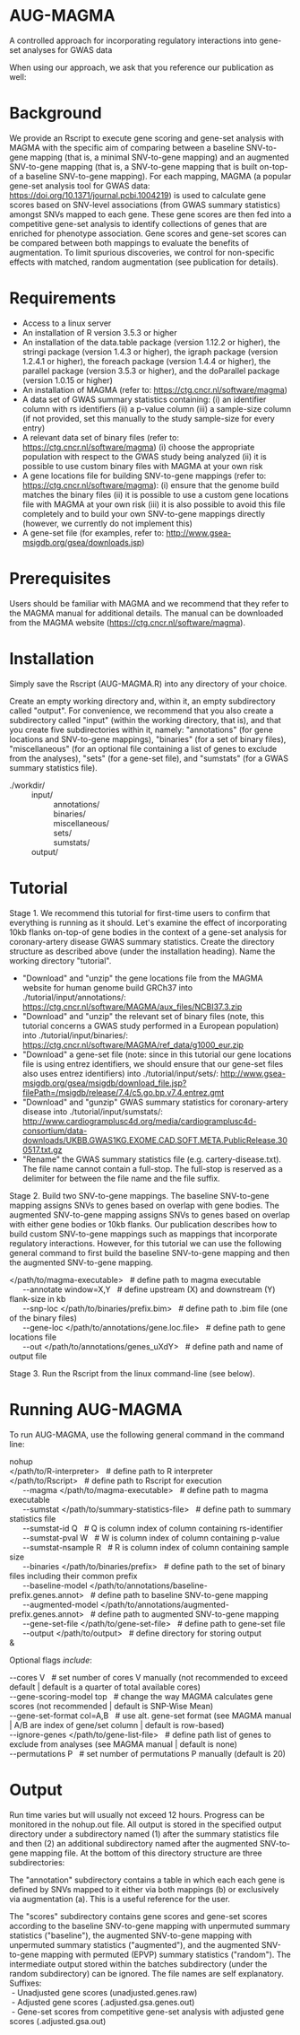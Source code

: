 # AUG-MAGMA
A controlled approach for incorporating regulatory interactions into gene-set analyses for GWAS data

When using our approach, we ask that you reference our publication as well:

# Background
We provide an Rscript to execute gene scoring and gene-set analysis with MAGMA with the specific aim of comparing between a baseline SNV-to-gene mapping (that 
is, a minimal SNV-to-gene mapping) and an augmented SNV-to-gene mapping (that is, a SNV-to-gene mapping that is built on-top-of a baseline SNV-to-gene mapping). 
For each mapping, MAGMA (a popular gene-set analysis tool for GWAS data: https://doi.org/10.1371/journal.pcbi.1004219) is used to calculate gene scores based on 
SNV-level associations (from GWAS summary statistics) amongst SNVs mapped to each gene. These gene scores are then fed into a competitive gene-set analysis to 
identify collections of genes that are enriched for phenotype association. Gene scores and gene-set scores can be compared between both mappings to evaluate 
the benefits of augmentation. To limit spurious discoveries, we control for non-specific effects with matched, random augmentation (see publication for details).

# Requirements
- Access to a linux server
- An installation of R version 3.5.3 or higher
- An installation of the data.table package (version 1.12.2 or higher), the stringi package (version 1.4.3 or higher), the igraph package (version 1.2.4.1 
  or higher), the foreach package (version 1.4.4 or higher), the parallel package (version 3.5.3 or higher), and the doParallel package (version 1.0.15 or 
  higher)
- An installation of MAGMA (refer to: https://ctg.cncr.nl/software/magma)
- A data set of GWAS summary statistics containing:
  (i) an identifier column with rs identifiers
  (ii) a p-value column
  (iii) a sample-size column (if not provided, set this manually to the study sample-size for every entry)
- A relevant data set of binary files (refer to: https://ctg.cncr.nl/software/magma)
  (i) choose the appropriate population with respect to the GWAS study being analyzed
  (ii) it is possible to use custom binary files with MAGMA at your own risk
- A gene locations file for building SNV-to-gene mappings (refer to: https://ctg.cncr.nl/software/magma):
  (i) ensure that the genome build matches the binary files
  (ii) it is possible to use a custom gene locations file with MAGMA at your own risk
  (iii) it is also possible to avoid this file completely and to build your own SNV-to-gene mappings directly (however, we currently do not implement this)
- A gene-set file (for examples, refer to: http://www.gsea-msigdb.org/gsea/downloads.jsp)

# Prerequisites
Users should be familiar with MAGMA and we recommend that they refer to the MAGMA manual for additional details. The manual can be downloaded from
the MAGMA website (https://ctg.cncr.nl/software/magma).

# Installation
Simply save the Rscript (AUG-MAGMA.R) into any directory of your choice.<br />

Create an empty working directory and, within it, an empty subdirectory called "output". For convenience, we recommend that you also create a subdirectory called
"input" (within the working directory, that is), and that you create five subdirectories within it, namely: "annotations" (for gene locations and SNV-to-gene 
mappings), "binaries" (for a set of binary files), "miscellaneous" (for an optional file containing a list of genes to exclude from the analyses), "sets" (for
a gene-set file), and "sumstats" (for a GWAS summary statistics file). 
  
./workdir/<br />
&nbsp;&nbsp;&nbsp;&nbsp;&nbsp;&nbsp;&nbsp;&nbsp;&nbsp;&nbsp;input/<br />
              &nbsp;&nbsp;&nbsp;&nbsp;&nbsp;&nbsp;&nbsp;&nbsp;&nbsp;&nbsp;&nbsp;&nbsp;&nbsp;&nbsp;&nbsp;&nbsp;&nbsp;&nbsp;&nbsp;&nbsp;annotations/<br />
              &nbsp;&nbsp;&nbsp;&nbsp;&nbsp;&nbsp;&nbsp;&nbsp;&nbsp;&nbsp;&nbsp;&nbsp;&nbsp;&nbsp;&nbsp;&nbsp;&nbsp;&nbsp;&nbsp;&nbsp;binaries/<br />
              &nbsp;&nbsp;&nbsp;&nbsp;&nbsp;&nbsp;&nbsp;&nbsp;&nbsp;&nbsp;&nbsp;&nbsp;&nbsp;&nbsp;&nbsp;&nbsp;&nbsp;&nbsp;&nbsp;&nbsp;miscellaneous/<br />
              &nbsp;&nbsp;&nbsp;&nbsp;&nbsp;&nbsp;&nbsp;&nbsp;&nbsp;&nbsp;&nbsp;&nbsp;&nbsp;&nbsp;&nbsp;&nbsp;&nbsp;&nbsp;&nbsp;&nbsp;sets/<br />
              &nbsp;&nbsp;&nbsp;&nbsp;&nbsp;&nbsp;&nbsp;&nbsp;&nbsp;&nbsp;&nbsp;&nbsp;&nbsp;&nbsp;&nbsp;&nbsp;&nbsp;&nbsp;&nbsp;&nbsp;sumstats/<br />
&nbsp;&nbsp;&nbsp;&nbsp;&nbsp;&nbsp;&nbsp;&nbsp;&nbsp;&nbsp;output/<br />

# Tutorial
Stage 1. We recommend this tutorial for first-time users to confirm that everything is running as it should. Let's examine the effect of incorporating 10kb 
flanks on-top-of gene bodies in the context of a gene-set analysis for coronary-artery disease GWAS summary statistics. Create the directory structure as described 
above (under the installation heading). Name the working directory "tutorial".
- "Download" and "unzip" the gene locations file from the MAGMA website for human genome build GRCh37 into ./tutorial/input/annotations/: https://ctg.cncr.nl/software/MAGMA/aux_files/NCBI37.3.zip
- "Download" and "unzip" the relevant set of binary files (note, this tutorial concerns a GWAS study performed in a European population) into ./tutorial/input/binaries/: https://ctg.cncr.nl/software/MAGMA/ref_data/g1000_eur.zip
- "Download" a gene-set file (note: since in this tutorial our gene locations file is using entrez identifiers, we should ensure that our gene-set files also uses entrez identifiers) into ./tutorial/input/sets/: http://www.gsea-msigdb.org/gsea/msigdb/download_file.jsp?filePath=/msigdb/release/7.4/c5.go.bp.v7.4.entrez.gmt
- "Download" and "gunzip" GWAS summary statistics for coronary-artery disease into ./tutorial/input/sumstats/: http://www.cardiogramplusc4d.org/media/cardiogramplusc4d-consortium/data-downloads/UKBB.GWAS1KG.EXOME.CAD.SOFT.META.PublicRelease.300517.txt.gz 
- "Rename" the GWAS summary statistics file (e.g. cartery-disease.txt). The file name cannot contain a full-stop. The full-stop is reserved as a delimiter for between the
file name and the file suffix. 

Stage 2. Build two SNV-to-gene mappings. The baseline SNV-to-gene mapping assigns SNVs to genes based on overlap with gene bodies. The augmented SNV-to-gene
mapping assigns SNVs to genes based on overlap with either gene bodies or 10kb flanks. Our publication describes how to build custom SNV-to-gene mappings 
such as mappings that incorporate regulatory interactions. However, for this tutorial we can use the following general command to first build the baseline
SNV-to-gene mapping and then the augmented SNV-to-gene mapping.

</path/to/magma-executable>&nbsp;&nbsp;&nbsp;# define path to magma executable<br />
&nbsp;&nbsp;&nbsp;&nbsp;&nbsp;&nbsp;--annotate window=X,Y&nbsp;&nbsp;&nbsp;# define upstream (X) and downstream (Y) flank-size in kb<br />
&nbsp;&nbsp;&nbsp;&nbsp;&nbsp;&nbsp;--snp-loc </path/to/binaries/prefix.bim>&nbsp;&nbsp;&nbsp;# define path to .bim file (one of the binary files)<br />
&nbsp;&nbsp;&nbsp;&nbsp;&nbsp;&nbsp;--gene-loc </path/to/annotations/gene.loc.file>&nbsp;&nbsp;&nbsp;# define path to gene locations file<br />
&nbsp;&nbsp;&nbsp;&nbsp;&nbsp;&nbsp;--out </path/to/annotations/genes_uXdY>&nbsp;&nbsp;&nbsp;# define path and name of output file<br />

Stage 3. Run the Rscript from the linux command-line (see below).

# Running AUG-MAGMA

To run AUG-MAGMA, use the following general command in the command line:

nohup<br />
</path/to/R-interpreter>&nbsp;&nbsp;&nbsp;# define path to R interpreter<br />
</path/to/Rscript>&nbsp;&nbsp;&nbsp;# define path to Rscript for execution<br />
&nbsp;&nbsp;&nbsp;&nbsp;&nbsp;&nbsp;--magma </path/to/magma-executable>&nbsp;&nbsp;&nbsp;# define path to magma executable<br />
&nbsp;&nbsp;&nbsp;&nbsp;&nbsp;&nbsp;--sumstat </path/to/summary-statistics-file>&nbsp;&nbsp;&nbsp;# define path to summary statistics file<br />
&nbsp;&nbsp;&nbsp;&nbsp;&nbsp;&nbsp;--sumstat-id Q&nbsp;&nbsp;&nbsp;# Q is column index of column containing rs-identifier<br />
&nbsp;&nbsp;&nbsp;&nbsp;&nbsp;&nbsp;--sumstat-pval W&nbsp;&nbsp;&nbsp;# W is column index of column containing p-value<br />
&nbsp;&nbsp;&nbsp;&nbsp;&nbsp;&nbsp;--sumstat-nsample R&nbsp;&nbsp;&nbsp;# R is column index of column containing sample size<br />
&nbsp;&nbsp;&nbsp;&nbsp;&nbsp;&nbsp;--binaries </path/to/binaries/prefix>&nbsp;&nbsp;&nbsp;# define path to the set of binary files including their common prefix<br />
&nbsp;&nbsp;&nbsp;&nbsp;&nbsp;&nbsp;--baseline-model </path/to/annotations/baseline-prefix.genes.annot>&nbsp;&nbsp;&nbsp;# define path to baseline SNV-to-gene mapping<br />
&nbsp;&nbsp;&nbsp;&nbsp;&nbsp;&nbsp;--augmented-model </path/to/annotations/augmented-prefix.genes.annot>&nbsp;&nbsp;&nbsp;# define path to augmented SNV-to-gene mapping<br />
&nbsp;&nbsp;&nbsp;&nbsp;&nbsp;&nbsp;--gene-set-file </path/to/gene-set-file>&nbsp;&nbsp;&nbsp;# define path to gene-set file<br />
&nbsp;&nbsp;&nbsp;&nbsp;&nbsp;&nbsp;--output </path/to/output>&nbsp;&nbsp;&nbsp;# define directory for storing output<br />
&<br />

Optional flags *include*:

--cores V&nbsp;&nbsp;&nbsp;# set number of cores V manually (not recommended to exceed default | default is a quarter of total available cores)<br />
--gene-scoring-model top&nbsp;&nbsp;&nbsp;# change the way MAGMA calculates gene scores (not recommended | default is SNP-Wise Mean)<br /> 
--gene-set-format col=A,B&nbsp;&nbsp;&nbsp;# use alt. gene-set format (see MAGMA manual | A/B are index of gene/set column | default is row-based)<br />
--ignore-genes </path/to/gene-list-file>&nbsp;&nbsp;&nbsp;# define path list of genes to exclude from analyses (see MAGMA manual | default is none)<br />
--permutations P&nbsp;&nbsp;&nbsp;# set number of permutations P manually (default is 20)<br />

# Output

Run time varies but will usually not exceed 12 hours. Progress can be monitored in the nohup.out file. All output is stored in the specified output directory
under a subdirectory named (1) after the summary statistics file and then (2) an additional subdirectory named after the augmented SNV-to-gene mapping file. At 
the bottom of this directory structure are three subdirectories: 

The "annotation" subdirectory contains a table in which each each gene is defined by SNVs mapped to it either via both mappings (b) or exclusively via 
augmentation (a). This is a useful reference for the user.

The "scores" subdirectory contains gene scores and gene-set scores according to the baseline SNV-to-gene mapping with unpermuted summary statistics ("baseline"), 
the augmented SNV-to-gene mapping with unpermuted summary statistics ("augmented"), and the augmented SNV-to-gene mapping with permuted (EPVP) summary statistics 
("random"). The intermediate output stored within the batches subdirectory (under the random subdirectory) can be ignored. The file names are self explanatory. 
Suffixes:<br />
&nbsp;- Unadjusted gene scores (unadjusted.genes.raw)<br />
&nbsp;- Adjusted gene scores (.adjusted.gsa.genes.out)<br />
&nbsp;- Gene-set scores from competitive gene-set analysis with adjusted gene scores (.adjusted.gsa.out)<br /> 












